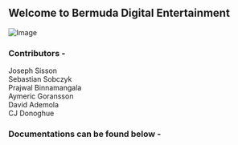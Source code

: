 ## Welcome to Bermuda Digital Entertainment

![Image](1nNCbKmXAv3fgPWm7zRbdMHIoIBUjF7WZenx2Ffm0FW8.png)

### Contributors -
Joseph Sisson  
Sebastian Sobczyk  
Prajwal Binnamangala  
Aymeric Goransson  
David Ademola  
CJ Donoghue

### Documentations can be found below -

